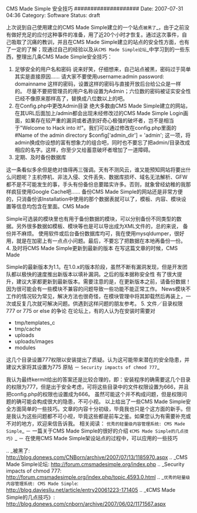CMS Made Simple 安全技巧
####################
Date: 2007-07-31 04:36
Category: Software
Status: draft

上次说到自己使用建立的CMS Made
Simple建立的一个站点`被黑了`_，由于之前没有做好充足的应付这种事件的准备，用了近20个小时才恢复。通过这次事件，自己吸取了沉痛的教训，并且在CMS
Made Simple建立的站点的安全性方面，也有了一定的了解；现通过自己的经验以及从`CMS Made
Simple论坛`_中学习到的一些东西，整理出几条CMS Made Simple安全技巧：
 1. 足够安全的用户名和密码
 说来好笑，仔细想来，自己站点被黑，密码过于简单其实是直接原因...... 请大家不要使用username:admin password:
domainname 这样的密码，设置这样的密码与直接开放后台给公众是一样的。
 尽量不要把管理员的用户名称设置为Admin；六位数的密码被证实安全性已经不像原来那样高了，替换成八位数以上的吧。
 2. 在Config.php中更改Admin目录
 绝大多数由CMS Made Simple建立的网站，在其URL后面加上/admin都会出现未经修改过的CMS Made
 Simple Login画面，如果存在较严重的漏洞或者遇到好奇心极强的破坏者，岂不是相当于"Welcome to Hack into
 it!"。我们可以通过修改在config.php里面的
 #Name of the admin directory
 $config['admin\_dir'] = 'admin';
 这一项，将admin换成你设想的富有想象力的组合吧，同时也不要忘了把admin/目录改成相应的名字。这样，你至少又给蓄意破坏者增加了一道障碍。
 3. 定期、及时备份数据库

这一条看似多余但是绝对值得再三强调。天有不测风云，谁又能预知网站将要出什么问题呢？主机停机、非法入侵、文件丢失、数据库损坏、域名无法解析、GFW
 都不是不可能发生的事，手头有份备份总要踏实许多。否则，就象曾经幼稚的我那样疯狂使用Google Cache吧......
 备份CMS Made
 Simple的网站还是非常方便的，只消备份该Installation中使用的那个数据表就可以了，模板、内容、模块设置等信息均包含在里面。CMS
 Made

Simple可选装的模块里也有用于备份数据的模块，可以分别备份不同类型的数据。另外很多数据如模板、模块等也是可以导出成为XML文件的，总的来说，
 备份并不麻烦。
 使用软件或后台备份数据库均可，我在使用mysqldumper，很好用，就是在加密上有一点点小问题。最后，不要忘了把数据在本地再备份一份。
 4. 及时将CMS Made Simple更新到最新的版本
 在写这篇文章的时候，CMS Made

Simple的最新版本为1.1。在1.0.x的版本阶段，虽然不断有漏洞发现，但是开发团队都以极快的速度推出新版本以填补漏洞。之后的版本据称安全性
 有了很大提升，建议大家都更新到最新版本。需要注意的是，在更新版本之前，请备份数据！因为很可能会有一些模块不兼容的问题导致一些功能不能正常工作。
 News模块不工作的情况较为常见，解决方法也很奇怪，在模块管理中将其卸载然后再装上，一次或反复几次就可解决问题。供遇到这样问题的朋友参考。
 5. 文件／目录权限777 or 775 or else 的争论
 在论坛上，有的人认为在安装时需要对

-  tmp/templates\_c
-  tmp/cache
-  uploads
-  uploads/images
-  modules

这几个目录设置777权限以安装提出了质疑。认为这可能带来潜在的安全隐患，并建议大家将其设置为775
 原帖 － `Security impacts of chmod 777`_

我认为最终kermit给出的答案还是比较合理的，即：安装程序的确需要这几个目录的权限为777，但是出于安全考虑，可将这些目录中的文件权限设置为666，并且把config.php的权限也设置成为666。
 虽然可能这个并不构成问题，但是权限问题的确可能会构成很大的隐患，不可小视。
 以上给出了一些CMS Made
Simple安全方面简单的一些技巧。文章的内容十分初级，毕竟我也只是个这方面的新手。但是我认为这些问题都不可小视，毕竟这些都是前车之鉴。如果您认为有需要补充或不对的地方，欢迎来信告诉我。
 相关阅读：
 `优秀的轻量级内容管理系统: CMS Made Simple`_ － 一篇关于CMS Made Simple的很好的介绍
 `《CMS Made Simple的几点技巧》`_ － 在使用CMS Made Simple架设站点的过程中，可以应用的一些技巧

.. _被黑了: http://blog.donews.com/CNBorn/archive/2007/07/13/1185970.aspx
.. _CMS Made Simple论坛: http://forum.cmsmadesimple.org/index.php
.. _Security impacts of chmod
777: http://forum.cmsmadesimple.org/index.php/topic,4593.0.html
.. _`优秀的轻量级内容管理系统: CMS Made
Simple`: http://blog.daviesliu.net/article/entry20061223-171405
.. _《CMS Made
Simple的几点技巧》: http://blog.donews.com/cnborn/archive/2007/06/02/1171567.aspx
